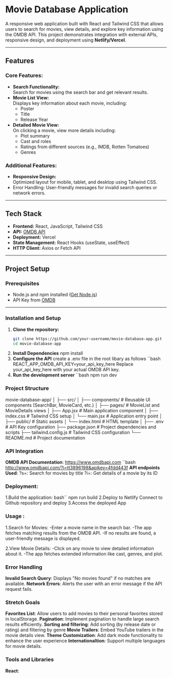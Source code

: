 #  Movie Database Application  

A responsive web application built with React and Tailwind CSS that allows users to search for movies, view details, and explore key information using the OMDB API. This project demonstrates integration with external APIs,  responsive design, and deployment using **Netlify/Vercel**.

---

## Features  

### Core Features:
- **Search Functionality:**  
  Search for movies using the search bar and get relevant results.  
- **Movie List View:**  
  Displays key information about each movie, including:
  - Poster  
  - Title  
  - Release Year  
- **Detailed Movie View:**  
  On clicking a movie, view more details including:
  - Plot summary  
  - Cast and roles  
  - Ratings from different sources (e.g., IMDB, Rotten Tomatoes)  
  - Genres  

### Additional Features:
- **Responsive Design:**  
  Optimized layout for mobile, tablet, and desktop using Tailwind CSS.  
- Error Handling: 
  User-friendly messages for invalid search queries or network errors.  

---

## Tech Stack

- **Frontend:** React, JavaScript, Tailwind CSS  
- **API:** [OMDB API](https://www.omdbapi.com/)  
- **Deployment:** Vercel  
- **State Management:** React Hooks (useState, useEffect)  
- **HTTP Client:** Axios or Fetch API  

---

## Project Setup  

### Prerequisites  
- Node.js and npm installed ([Get Node.js](https://nodejs.org/))  
- API Key from [OMDB](https://www.omdbapi.com/apikey.aspx)

---

### Installation and Setup  

1. **Clone the repository:**  
   ```bash
   git clone https://github.com/your-username/movie-database-app.git
   cd movie-database-app
2. **Install Dependencies**
    npm install
3. **Configure the API**
   create a .env file in the root libary as follows 
   ``bash
   REACT_APP_OMDB_API_KEY=your_api_key_here
   Replace your_api_key_here with your actual OMDB API key.
4. **Run the development server**
``bash 
npm run dev

### Project Structure 
movie-database-app/
│
├── src/
│   ├── components/            # Reusable UI components (SearchBar, MovieCard, etc.)
│   ├── pages/                 # MovieList and MovieDetails views
│   ├── App.jsx                # Main application component
│   ├── index.css              # Tailwind CSS setup
│   └── main.jsx               # Application entry point
│
├── public/                    # Static assets
│   └── index.html             # HTML template
│
├── .env                       # API Key configuration
├── package.json               # Project dependencies and scripts
├── tailwind.config.js         # Tailwind CSS configuration
└── README.md                  # Project documentation

### API Integration 
 **OMDB API Documentation**: https://www.omdbapi.com
 ``bash 
   http://www.omdbapi.com/?i=tt3896198&apikey=4fdd443f
 **API endpoints Used**:
  ?s=: Search for movies by title
  ?i=: Get details of a movie by its ID
### Deployment:
1.Build the application: 
  bash`` 
  npm run build
2.Deploy to Netlify 
  Connect to Github repository and deploy 
3.Access the deployed App
### Usage :
1.Search for Movies:
-Enter a movie name in the search bar.
-The app fetches matching results from the OMDB API.
-If no results are found, a user-friendly message is displayed.

2.View Movie Details:
-Click on any movie to view detailed information about it.
-The app fetches extended information like cast, genres, and plot.

### Error Handling
**Invalid Search Query**: Displays "No movies found" if no matches are available.
**Network Errors**: Alerts the user with an error message if the API request fails.

### Stretch Goals 
**Favorites List**:
Allow users to add movies to their personal favorites stored in localStorage.
**Pagination**:
Implement pagination to handle large search results efficiently.
**Sorting and filtering**:
Add sorting (by release date or rating) and filtering by genre
**Movie Trailers**:
Embed YouTube trailers in the movie details view.
**Theme Customization**:
Add dark mode functionality to enhance the user experience
**Internationaltion**:
Support multiple languages for movie details.

### Tools and Libraries
**React**: